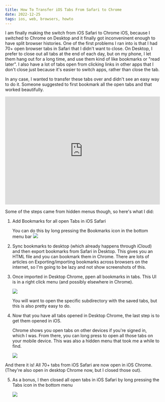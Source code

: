 ```yaml
---
title: How To Transfer iOS Tabs From Safari to Chrome
date: 2022-12-25
tags: ios, web, browsers, howto
---
```


I am finally making the switch from iOS Safari to Chrome iOS, because I switched to Chrome
on Desktop and it finally got inconveninent enough to have split browser histories. One of the first
problems I ran into is that I had 70+ open browser tabs in Safari that I didn't want to close.
On Desktop, I prefer to close out all tabs at the end of each day, but on my phone, I let them
hang out for a long time, and use them kind of like bookmarks or "read later". I also have a lot
of tabs open from clicking links in other apps that I don't close just because it's easier to switch
apps, rather than close the tab.

In any case, I wanted to transfer these tabs over and didn't see an easy way to do it. Someone
suggested to first bookmark all the open tabs and that worked beautifully.

<iframe src="https://front-end.social/@AmeliaBR/109542911917195735/embed" class="mastodon-embed" style="max-width: 100%; border: 0" width="100%" height="350" allowfullscreen="allowfullscreen"></iframe>

Some of the steps came from hidden menus though, so here's what I did:

1. Add Bookmarks for all open Tabs in iOS Safari

    You can do this by long pressing the Bookmarks icon in the bottom menu bar
    ![](/images/blog/2022/tab-transfer-ios-safari-add-bookmarks.png)

2. Sync bookmarks to desktop (which already happens through iCloud) and then
    export bookmarks from Safari in Desktop. This gives you an HTML file and you can
    bookmark them in Chrome. There are lots of articles on Exporting/importing bookmarks across
    browsers on the internet, so I'm going to be lazy and not show screenshots of this.

3. Once imported in Desktop Chrome, ppen all bookmarks in tabs.
   This UI is in a right click menu (and possibly elsewhere in Chrome).

    ![](/images/blog/2022/tab-transfer-chrome-open-all.png)

    You will want to open the specific subdirectory with the saved tabs, but this is also pretty
    easy to do.

4. Now that you have all tabs opened in Desktop Chrome, the last step is to get them opened in iOS.

    Chrome shows you open tabs on other devices if you're signed in, which I was. From there,
    you can long press to open all those tabs on your mobile device. This was also a hidden menu
    that took me a while to find.

    ![](/images/blog/2022/tab-transfer-ios-chrome-open-all.png)

And there it is! All 70+ tabs from iOS Safari are now open in iOS Chrome. (They're also open in desktop
Chrome now, but I closed those out).

5. As a bonus, I then closed all open tabs in iOS Safari by long pressing the Tabs icon in the bottom menu

    ![](/images/blog/2022/tab-transfer-ios-safari-close-all.png)
